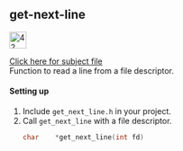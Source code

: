 ## get-next-line

<img src="https://github.com/eesuhn/c-piscine-14/assets/102596628/1c7ed51d-6afa-410b-ae89-92557236b064" alt="42 logo" width="30" /> <br>

[Click here for subject file](./en.subject.pdf) <br>
Function to read a line from a file descriptor.

#### Setting up
1. Include `get_next_line.h` in your project.
2. Call `get_next_line` with a file descriptor.
	```c
	char	*get_next_line(int fd)
	```
